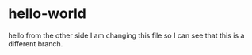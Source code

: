 # hello-world
hello from the other side
I am changing this file so I can see that this is a different branch.
